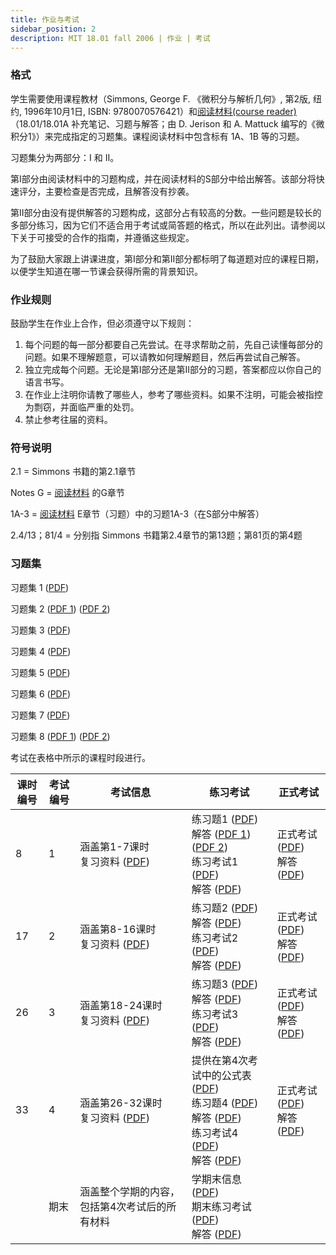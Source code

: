 ```yaml
---
title: 作业与考试
sidebar_position: 2
description: MIT 18.01 fall 2006 | 作业 | 考试
---
```



### 格式

学生需要使用课程教材（Simmons, George F. 《微积分与解析几何》, 第2版, 纽约, 1996年10月1日, ISBN: 9780070576421）和[阅读材料(course reader)](./course-reader.md)（18.01/18.01A 补充笔记、习题与解答；由 D. Jerison 和 A. Mattuck 编写的《微积分1》）来完成指定的习题集。课程阅读材料中包含标有 1A、1B 等的习题。

习题集分为两部分：I 和 II。

第I部分由阅读材料中的习题构成，并在阅读材料的S部分中给出解答。该部分将快速评分，主要检查是否完成，且解答没有抄袭。

第II部分由没有提供解答的习题构成，这部分占有较高的分数。一些问题是较长的多部分练习，因为它们不适合用于考试或简答题的格式，所以在此列出。请参阅以下关于可接受的合作的指南，并遵循这些规定。

为了鼓励大家跟上讲课进度，第I部分和第II部分都标明了每道题对应的课程日期，以便学生知道在哪一节课会获得所需的背景知识。

### 作业规则

鼓励学生在作业上合作，但必须遵守以下规则：

1. 每个问题的每一部分都要自己先尝试。在寻求帮助之前，先自己读懂每部分的问题。如果不理解题意，可以请教如何理解题目，然后再尝试自己解答。
2. 独立完成每个问题。无论是第I部分还是第II部分的习题，答案都应以你自己的语言书写。
3. 在作业上注明你请教了哪些人，参考了哪些资料。如果不注明，可能会被指控为剽窃，并面临严重的处罚。
4. 禁止参考往届的资料。

### 符号说明

2.1 = Simmons 书籍的第2.1章节

Notes G = [阅读材料](./course-reader.md) 的G章节

1A-3 = [阅读材料](./course-reader.md) E章节（习题）中的习题1A-3（在S部分中解答）

2.4/13；81/4 = 分别指 Simmons 书籍第2.4章节的第13题；第81页的第4题

### 习题集

习题集 1 ([PDF](https://ocw.mit.edu/courses/18-01-single-variable-calculus-fall-2006/resources/ps1/))

习题集 2 ([PDF 1](https://ocw.mit.edu/courses/18-01-single-variable-calculus-fall-2006/resources/ps2a/)) ([PDF 2](https://ocw.mit.edu/courses/18-01-single-variable-calculus-fall-2006/resources/ps2b/))

习题集 3 ([PDF](https://ocw.mit.edu/courses/18-01-single-variable-calculus-fall-2006/resources/ps3/))

习题集 4 ([PDF](https://ocw.mit.edu/courses/18-01-single-variable-calculus-fall-2006/resources/ps4/))

习题集 5 ([PDF](https://ocw.mit.edu/courses/18-01-single-variable-calculus-fall-2006/resources/ps5/))

习题集 6 ([PDF](https://ocw.mit.edu/courses/18-01-single-variable-calculus-fall-2006/resources/ps6/))

习题集 7 ([PDF](https://ocw.mit.edu/courses/18-01-single-variable-calculus-fall-2006/resources/ps7/))

习题集 8 ([PDF 1](https://ocw.mit.edu/courses/18-01-single-variable-calculus-fall-2006/resources/ps8a/)) ([PDF 2](https://ocw.mit.edu/courses/18-01-single-variable-calculus-fall-2006/resources/ps8b/))

考试在表格中所示的课程时段进行。

| 课时编号 | 考试编号 | 考试信息 | 练习考试 | 正式考试 |
| --- | --- | --- | --- | --- |
| 8 | 1 | 涵盖第1-7课时<br/>复习资料 ([PDF](https://ocw.mit.edu/courses/18-01-single-variable-calculus-fall-2006/resources/unit1_review/))<br/> | 练习题1 ([PDF](https://ocw.mit.edu/courses/18-01-single-variable-calculus-fall-2006/resources/prexam1a/))<br/>解答 ([PDF 1](https://ocw.mit.edu/courses/18-01-single-variable-calculus-fall-2006/resources/prexam1asolv1/)) ([PDF 2](https://ocw.mit.edu/courses/18-01-single-variable-calculus-fall-2006/resources/prexam1asolv2/))<br/>练习考试1 ([PDF](https://ocw.mit.edu/courses/18-01-single-variable-calculus-fall-2006/resources/prexam1b/))<br/>解答 ([PDF](https://ocw.mit.edu/courses/18-01-single-variable-calculus-fall-2006/resources/prexam1bsol/))<br/> | 正式考试 ([PDF](https://ocw.mit.edu/courses/18-01-single-variable-calculus-fall-2006/resources/exam1/))<br/>解答 ([PDF](https://ocw.mit.edu/courses/18-01-single-variable-calculus-fall-2006/resources/exam1sol/)) |
| 17 | 2 | 涵盖第8-16课时<br/>复习资料 ([PDF](https://ocw.mit.edu/courses/18-01-single-variable-calculus-fall-2006/resources/unit2_review/))<br/> | 练习题2 ([PDF](https://ocw.mit.edu/courses/18-01-single-variable-calculus-fall-2006/resources/prexam2a/))<br/>解答 ([PDF](https://ocw.mit.edu/courses/18-01-single-variable-calculus-fall-2006/resources/prexam2asol/))<br/>练习考试2 ([PDF](https://ocw.mit.edu/courses/18-01-single-variable-calculus-fall-2006/resources/prexam2b/))<br/>解答 ([PDF](https://ocw.mit.edu/courses/18-01-single-variable-calculus-fall-2006/resources/prexam2bsol/))<br/> | 正式考试 ([PDF](https://ocw.mit.edu/courses/18-01-single-variable-calculus-fall-2006/resources/exam2/))<br/>解答 ([PDF](https://ocw.mit.edu/courses/18-01-single-variable-calculus-fall-2006/resources/exam2sol/)) |
| 26 | 3 | 涵盖第18-24课时<br/>复习资料 ([PDF](https://ocw.mit.edu/courses/18-01-single-variable-calculus-fall-2006/resources/exam3review/))<br/> | 练习题3 ([PDF](https://ocw.mit.edu/courses/18-01-single-variable-calculus-fall-2006/resources/prexam3a/))<br/>解答 ([PDF](https://ocw.mit.edu/courses/18-01-single-variable-calculus-fall-2006/resources/prexam3asol/))<br/>练习考试3 ([PDF](https://ocw.mit.edu/courses/18-01-single-variable-calculus-fall-2006/resources/prexam3b/))<br/>解答 ([PDF](https://ocw.mit.edu/courses/18-01-single-variable-calculus-fall-2006/resources/prexam3bsol/))<br/> | 正式考试 ([PDF](https://ocw.mit.edu/courses/18-01-single-variable-calculus-fall-2006/resources/exam3/))<br/>解答 ([PDF](https://ocw.mit.edu/courses/18-01-single-variable-calculus-fall-2006/resources/exam3sol/)) |
| 33 | 4 | 涵盖第26-32课时<br/>复习资料 ([PDF](https://ocw.mit.edu/courses/18-01-single-variable-calculus-fall-2006/resources/exam4review/))<br/> | 提供在第4次考试中的公式表 ([PDF](https://ocw.mit.edu/courses/18-01-single-variable-calculus-fall-2006/resources/exm4formulasheet/))<br/>练习题4 ([PDF](https://ocw.mit.edu/courses/18-01-single-variable-calculus-fall-2006/resources/prexam4a/))<br/>解答 ([PDF](https://ocw.mit.edu/courses/18-01-single-variable-calculus-fall-2006/resources/prexam4asol/))<br/>练习考试4 ([PDF](https://ocw.mit.edu/courses/18-01-single-variable-calculus-fall-2006/resources/prexam4b/))<br/>解答 ([PDF](https://ocw.mit.edu/courses/18-01-single-variable-calculus-fall-2006/resources/prexam4bsol/))<br/> | 正式考试 ([PDF](https://ocw.mit.edu/courses/18-01-single-variable-calculus-fall-2006/resources/exam4/))<br/>解答 ([PDF](https://ocw.mit.edu/courses/18-01-single-variable-calculus-fall-2006/resources/exam4sol/)) |
|   | 期末 | 涵盖整个学期的内容，包括第4次考试后的所有材料 | 学期末信息 ([PDF](https://ocw.mit.edu/courses/18-01-single-variable-calculus-fall-2006/resources/endoftermf06/))<br/>期末练习考试 ([PDF](https://ocw.mit.edu/courses/18-01-single-variable-calculus-fall-2006/resources/prfinal/))<br/>解答 ([PDF](https://ocw.mit.edu/courses/18-01-single-variable-calculus-fall-2006/resources/prfinalsol/)) |



